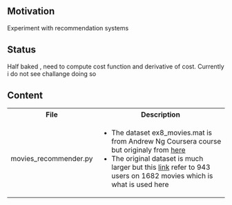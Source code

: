 <h2>Motivation</h2>
Experiment with recommendation systems

<h2>Status</h2>
Half baked , need to compute cost function and derivative of cost. Currently i do not see challange doing so


<h2>Content</h2>
<table>
  <tr>
    <th>File</th>
    <th>Description</th>
  </tr>
  <tr>
    <td>movies_recommender.py</td>
    <td>
    <ul>
    <li>The dataset ex8_movies.mat is from Andrew Ng Coursera course but originaly from <a href="https://grouplens.org/datasets/movielens/">here</a></li>
    <li>The original dataset is much larger but this <a href="https://colab.research.google.com/github/d2l-ai/d2l-en-colab/blob/master/chapter_recommender-systems/movielens.ipynb#scrollTo=9xGzCOvH_EnZ">link</a> refer to 943 users on 1682 movies which is what is used here</li>
    </ul>
    </ul>
    </td>
  </tr>
</table>
